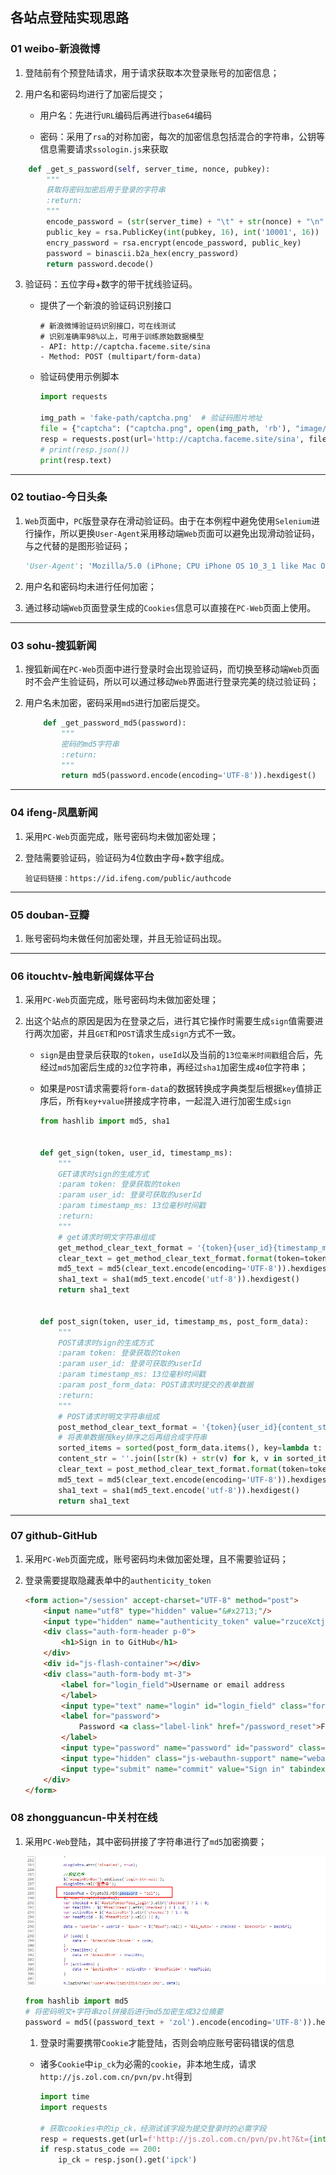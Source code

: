 ## 各站点登陆实现思路

### 01 weibo-新浪微博

1. 登陆前有个预登陆请求，用于请求获取本次登录账号的加密信息；

2. 用户名和密码均进行了加密后提交；

   - 用户名：先进行`URL`编码后再进行`base64`编码

   - 密码：采用了`rsa`的对称加密，每次的加密信息包括混合的字符串，公钥等信息需要请求`ssologin.js`来获取

```python
    def _get_s_password(self, server_time, nonce, pubkey):
        """
        获取将密码加密后用于登录的字符串
        :return:
        """
        encode_password = (str(server_time) + "\t" + str(nonce) + "\n" + str(self.password)).encode("utf-8")
        public_key = rsa.PublicKey(int(pubkey, 16), int('10001', 16))
        encry_password = rsa.encrypt(encode_password, public_key)
        password = binascii.b2a_hex(encry_password)
        return password.decode()
```

3. 验证码：五位字母+数字的带干扰线验证码。

   - 提供了一个新浪的验证码识别接口

     ```http
     # 新浪微博验证码识别接口，可在线测试
     # 识别准确率98%以上，可用于训练原始数据模型
     - API: http://captcha.faceme.site/sina
     - Method: POST (multipart/form-data)
     ```

   - 验证码使用示例脚本

     ```python
     import requests
     
     img_path = 'fake-path/captcha.png'  # 验证码图片地址
     file = {"captcha": ("captcha.png", open(img_path, 'rb'), "image/png")}
     resp = requests.post(url='http://captcha.faceme.site/sina', files=file)
     # print(resp.json())
     print(resp.text)
     ```

     

----

### 02 toutiao-今日头条

1. `Web`页面中，`PC`版登录存在滑动验证码。由于在本例程中避免使用`Selenium`进行操作，所以更换`User-Agent`采用移动端`Web`页面可以避免出现滑动验证码，与之代替的是图形验证码；

   ```python
   'User-Agent': 'Mozilla/5.0 (iPhone; CPU iPhone OS 10_3_1 like Mac OS X) AppleWebKit/603.1.30 (KHTML, like Gecko) Version/10.0 Mobile/14E304 Safari/602.1'
   ```

2. 用户名和密码均未进行任何加密；

3. 通过移动端`Web`页面登录生成的`Cookies`信息可以直接在`PC-Web`页面上使用。



----

### 03 sohu-搜狐新闻

1. 搜狐新闻在`PC-Web`页面中进行登录时会出现验证码，而切换至移动端`Web`页面时不会产生验证码，所以可以通过移动`Web`界面进行登录完美的绕过验证码；

2. 用户名未加密，密码采用`md5`进行加密后提交。

   ```python
       def _get_password_md5(password):
           """
           密码的md5字符串
           :return:
           """
           return md5(password.encode(encoding='UTF-8')).hexdigest()
   ```



----

### 04 ifeng-凤凰新闻

1. 采用`PC-Web`页面完成，账号密码均未做加密处理；

2. 登陆需要验证码，验证码为4位数由字母+数字组成。

   ```http
   验证码链接：https://id.ifeng.com/public/authcode
   ```



-----

### 05 douban-豆瓣

1. 账号密码均未做任何加密处理，并且无验证码出现。



------

### 06 itouchtv-触电新闻媒体平台

1. 采用`PC-Web`页面完成，账号密码均未做加密处理；

2. 出这个站点的原因是因为在登录之后，进行其它操作时需要生成`sign`值需要进行两次加密，并且`GET`和`POST`请求生成`sign`方式不一致。

   - `sign`是由登录后获取的`token`，`useId`以及当前的`13位毫米时间戳`组合后，先经过`md5`加密后生成的`32`位字符串，再经过`sha1`加密生成`40`位字符串；

   - 如果是`POST`请求需要将`form-data`的数据转换成字典类型后根据`key`值排正序后，所有`key+value`拼接成字符串，一起混入进行加密生成`sign`

     ```python
     from hashlib import md5, sha1
     
     
     def get_sign(token, user_id, timestamp_ms):
         """
         GET请求时sign的生成方式
         :param token: 登录获取的token
         :param user_id: 登录可获取的userId
         :param timestamp_ms: 13位毫秒时间戳
         :return:
         """
         # get请求时明文字符串组成
         get_method_clear_text_format = '{token}{user_id}{timestamp_ms}'
         clear_text = get_method_clear_text_format.format(token=token, user_id=user_id, timestamp_ms=timestamp_ms)
         md5_text = md5(clear_text.encode(encoding='UTF-8')).hexdigest()
         sha1_text = sha1(md5_text.encode('utf-8')).hexdigest()
         return sha1_text
     
     
     def post_sign(token, user_id, timestamp_ms, post_form_data):
         """
         POST请求时sign的生成方式
         :param token: 登录获取的token
         :param user_id: 登录可获取的userId
         :param timestamp_ms: 13位毫秒时间戳
         :param post_form_data: POST请求时提交的表单数据
         :return:
         """
         # POST请求时明文字符串组成
         post_method_clear_text_format = '{token}{user_id}{content_str}{timestamp_ms}'
         # 将表单数据按key排序之后再组合成字符串
         sorted_items = sorted(post_form_data.items(), key=lambda t: t[0], reverse=False)
         content_str = ''.join([str(k) + str(v) for k, v in sorted_items])
         clear_text = post_method_clear_text_format.format(token=token, user_id=user_id, content_str=content_str, timestamp_ms=timestamp_ms)
         md5_text = md5(clear_text.encode(encoding='UTF-8')).hexdigest()
         sha1_text = sha1(md5_text.encode('utf-8')).hexdigest()
         return sha1_text
     
     ```

   

-----

### 07 github-GitHub

1. 采用`PC-Web`页面完成，账号密码均未做加密处理，且不需要验证码；
2. 登录需要提取隐藏表单中的`authenticity_token`
  
   ```html
   <form action="/session" accept-charset="UTF-8" method="post">
       <input name="utf8" type="hidden" value="&#x2713;"/>
       <input type="hidden" name="authenticity_token" value="rzuceXctjkBoZGUcxGwtNJsgd8bor3GSVHO3GsBMMNpfVNHRAassqVO6rUETWiaiFqW0EUdMBgl1qJAp3ppWlw=="/>
       <div class="auth-form-header p-0">
           <h1>Sign in to GitHub</h1>
       </div>
       <div id="js-flash-container"></div>
       <div class="auth-form-body mt-3">
           <label for="login_field">Username or email address
           </label>
           <input type="text" name="login" id="login_field" class="form-control input-block" tabindex="1" autocapitalize="off" autocorrect="off" autofocus="autofocus"/>
           <label for="password">
               Password <a class="label-link" href="/password_reset">Forgot password?</a>
           </label>
           <input type="password" name="password" id="password" class="form-control form-control input-block" tabindex="2"/>
           <input type="hidden" class="js-webauthn-support" name="webauthn-support" value="unknown">
           <input type="submit" name="commit" value="Sign in" tabindex="3" class="btn btn-primary btn-block" data-disable-with="Signing in…"/>
       </div>
   </form>
   ```

### 08 zhongguancun-中关村在线

1. 采用`PC-Web`登陆，其中密码拼接了字符串进行了`md5`加密摘要；

   <img src="./08 zhongguancun/login_js.png" alt="login_js" style="zoom:80%;" />

   ```python
   from hashlib import md5
   # 将密码明文+字符串zol拼接后进行md5加密生成32位摘要
   password = md5((password_text + 'zol').encode(encoding='UTF-8')).hexdigest()
   ```

   

   1. 登录时需要携带`Cookie`才能登陆，否则会响应账号密码错误的信息

   - 诸多`Cookie`中`ip_ck`为必需的`cookie`，非本地生成，请求`http://js.zol.com.cn/pvn/pv.ht`得到

     ```python
     import time
     import requests
     
     # 获取cookies中的ip_ck，经测试该字段为提交登录时的必需字段
     resp = requests.get(url=f'http://js.zol.com.cn/pvn/pv.ht?&t={int(time.time() / 1000)}&c=')
     if resp.status_code == 200:
         ip_ck = resp.json().get('ipck')
     ```

     



